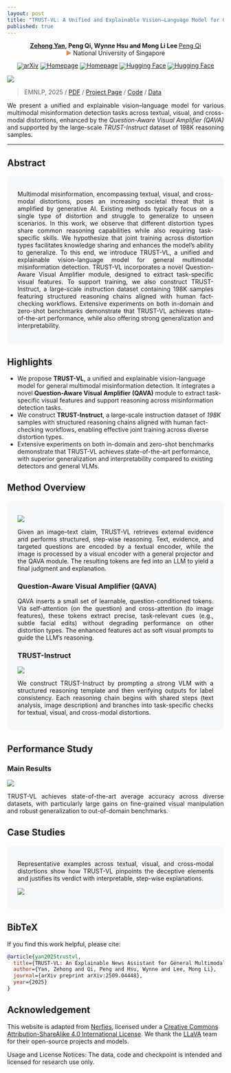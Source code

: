 ```yaml
---
layout: post
title: "TRUST-VL: A Unified and Explainable Vision–Language Model for General Multimodal Misinformation Detection"
published: true
---
```


<p align="center">
  <strong>
    <a href="https://yanzehong.github.io/">Zehong Yan</a>, Peng Qi, Wynne Hsu and Mong Li Lee
  </strong>
  <a href="https://pengqi.website/">Peng Qi</a>
  <br>
  <b style="color:#f68946; font-weight:normal">▶ </b>National University of Singapore
</p>


<div align="center" style="line-height: 1;">
  <a href="https://arxiv.org/abs/2509.04448"> 
    <img alt="arXiv" src="https://img.shields.io/badge/arXiv-Paper-B31B1B?logo=arXiv&labelColor=grey"/></a> 
  <a href="https://yanzehong.github.io/trust-vl/" target="_blank"><img alt="Homepage"
    src="https://img.shields.io/badge/TRUST--VL-Homepage-7289da?logo=googlegemini&logoColor=white&color=886FBF"/></a>
  <a href="https://yanzehong.github.io/trust-vl/" target="_blank"><img alt="Homepage"
    src="https://img.shields.io/badge/Code-Data-7289da?logo=github&logoColor=white&color=7289da"/></a>
  <a href="https://huggingface.co/" target="_blank"><img alt="Hugging Face"
    src="https://img.shields.io/badge/%F0%9F%A4%97%20Hugging%20Face-TRUST--VL-ffc107?color=FFD21E&logoColor=white"/></a>
  <a href="https://huggingface.co/" target="_blank"><img alt="Hugging Face"
    src="https://img.shields.io/badge/%F0%9F%A4%97%20Hugging%20Face-TRUST--Instruct-ffc107?color=ffc107&logoColor=white"/></a>
</div>



<p align="center">
<div class="img-div-any-width" markdown="0">
  <image src="/images/TRUST-VL/abilities.png"/>
</div>
</p>


<blockquote class='subtle'>
  EMNLP, 2025 / <a href="https://arxiv.org/abs/2509.04448">PDF</a> / <a href="https://yanzehong.github.io/trust-vl/">Project Page</a> / <a href="https://github.com/YanZehong/TRUST-VL">Code</a> / <a href="https://github.com/YanZehong/TRUST-VL/data">Data</a>
</blockquote>


<p align="justify">
We present a unified and explainable vision–language model for various multimodal misinformation detection tasks across textual, visual, and cross-modal distortions, enhanced by the <i>Question-Aware Visual Amplifier (QAVA)</i> and supported by the large-scale <i>TRUST-Instruct</i> dataset of 198K reasoning samples.
</p>
<!--more-->


<!-- Local styles for section blocks -->
<style>
.section-grey  { background: #f6f8fa; padding: 1.25rem 1.5rem; border-radius: 12px; }
.section-spacer { height: 12px; }
</style>


---

## Abstract
<div class="section-grey" markdown="1">
<p align="justify">
Multimodal misinformation, encompassing textual, visual, and cross-modal distortions, poses an increasing societal threat that is amplified by generative AI. Existing methods typically focus on a single type of distortion and struggle to generalize to unseen scenarios. In this work, we observe that different distortion types share common reasoning capabilities while also requiring task-specific skills. We hypothesize that joint training across distortion types facilitates knowledge sharing and enhances the model’s ability to generalize. To this end, we introduce TRUST-VL, a unified and explainable vision-language model for general multimodal misinformation detection. TRUST-VL incorporates a novel Question-Aware Visual Amplifier module, designed to extract task-specific visual features. To support training, we also construct TRUST-Instruct, a large-scale instruction dataset containing 198K samples featuring structured reasoning chains aligned with human fact-checking workflows. Extensive experiments on both in-domain and zero-shot benchmarks demonstrate that TRUST-VL achieves state-of-the-art performance, while also offering strong generalization and interpretability.
</p>

</div>

## Highlights
- We propose **TRUST-VL**, a unified and explainable vision-language model for general multimodal misinformation detection. It integrates a novel **Question-Aware Visual Amplifier (QAVA)** module to extract task-specific visual features and support reasoning across misinformation detection tasks.
- We construct **TRUST-Instruct**, a large-scale instruction dataset of _198K_ samples with structured reasoning chains aligned with human fact-checking workflows, enabling effective joint training across diverse distortion types.
- Extensive experiments on both in-domain and zero-shot benchmarks demonstrate that TRUST-VL achieves state-of-the-art performance, with superior generalization and interpretability compared to existing detectors and general VLMs.


## Method Overview
<div class="section-grey" markdown="1">
<p align="center">
<div class="img-div-any-width" markdown="0">
  <image src="/images/TRUST-VL/framework.png"/>
</div>
</p>


<p align="justify">
Given an image–text claim, TRUST-VL retrieves external evidence and performs structured, step-wise reasoning. Text, evidence, and targeted questions are encoded by a textual encoder, while the image is processed by a visual encoder with a general projector and the QAVA module. The resulting tokens are fed into an LLM to yield a final judgment and explanation.
</p>


### Question-Aware Visual Amplifier (QAVA)
<p align="justify">
QAVA inserts a small set of learnable, question-conditioned tokens. Via self-attention (on the question) and cross-attention (to image features), these tokens extract precise, task-relevant cues (e.g., subtle facial edits) without degrading performance on other distortion types. The enhanced features act as soft visual prompts to guide the LLM’s reasoning.
</p>


### TRUST-Instruct

<p align="center">
<div class="img-div-any-width" markdown="0">
  <image src="/images/TRUST-VL/trust-instruct.png"/>
</div>
</p>
    
<p align="justify">
We construct TRUST-Instruct by prompting a strong VLM with a structured reasoning template and then verifying outputs for label consistency. Each reasoning chain begins with shared steps (text analysis, image description) and branches into task-specific checks for textual, visual, and cross-modal distortions.
</p>

</div>

  
## Performance Study

  
### Main Results
<p align="center">
<div class="img-div-any-width" markdown="0">
  <image src="/images/TRUST-VL/results.png"/>
</div>
</p>

<p align="justify">
TRUST-VL achieves state-of-the-art average accuracy across diverse datasets, with particularly large gains on fine-grained visual manipulation and robust generalization to out-of-domain benchmarks.
</p>


## Case Studies
<div class="section-grey" markdown="1">
<p align="justify">
Representative examples across textual, visual, and cross-modal distortions show how TRUST-VL pinpoints the deceptive elements and justifies its verdict with interpretable, step-wise explanations.
</p>


<p align="center">
<div class="img-div-any-width" markdown="0">
  <image src="/images/TRUST-VL/case.png"/>
</div>
</p>

</div>

## BibTeX
If you find this work helpful, please cite:

```bibtex
@article{yan2025trustvl,
  title={TRUST-VL: An Explainable News Assistant for General Multimodal Misinformation Detection},
  author={Yan, Zehong and Qi, Peng and Hsu, Wynne and Lee, Mong Li},
  journal={arXiv preprint arXiv:2509.04448},
  year={2025}
}
```


## Acknowledgement
<footer class="footer" style="text-align: left;">
  <p>
    This website is adapted from <a href="https://github.com/nerfies/nerfies.github.io">Nerfies</a>, licensed under a <a rel="license" href="http://creativecommons.org/licenses/by-sa/4.0/" target="_blank">Creative Commons Attribution-ShareAlike 4.0 International License</a>. We thank the <a href="https://github.com/haotian-liu/LLaVA">LLaVA</a> team for their open-source projects and models. 
  </p>

  <p>
    Usage and License Notices: The data, code and checkpoint is intended and licensed for research use only. 
  </p>
</footer>
